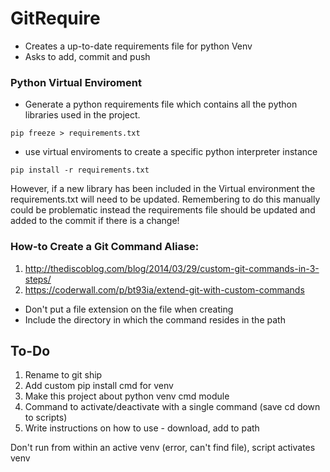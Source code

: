 # GitRequire

- Creates a up-to-date requirements file for python Venv
- Asks to add, commit and push

### Python Virtual Enviroment
- Generate a python requirements file which contains all the python libraries used in the project.
```
pip freeze > requirements.txt
```
- use virtual enviroments to create a specific python interpreter instance
```
pip install -r requirements.txt
```

However, if a new library has been included in the Virtual environment the requirements.txt will need to be updated. Remembering to do this manually could be problematic instead the requirements file should be updated and added to the commit if there is a change!

### How-to Create a Git Command Aliase:
1. http://thediscoblog.com/blog/2014/03/29/custom-git-commands-in-3-steps/
2. https://coderwall.com/p/bt93ia/extend-git-with-custom-commands


- Don't put a file extension on the file when creating
- Include the directory in which the command resides in the path


## To-Do
1. Rename to git ship
2. Add custom pip install cmd for venv
3. Make this project about python venv cmd module
4. Command to activate/deactivate with a single command (save cd down to scripts)
5. Write instructions on how to use - download, add to path

Don't run from within an active venv (error, can't find file), script activates venv
